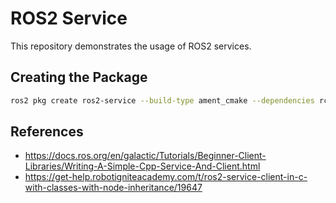 # ROS2 Service

This repository demonstrates the usage of ROS2 services.

## Creating the Package

```bash
ros2 pkg create ros2-service --build-type ament_cmake --dependencies rclcpp rclpy rclcpp_lifecycle rcpcpp_components
```

## References
- https://docs.ros.org/en/galactic/Tutorials/Beginner-Client-Libraries/Writing-A-Simple-Cpp-Service-And-Client.html
- https://get-help.robotigniteacademy.com/t/ros2-service-client-in-c-with-classes-with-node-inheritance/19647
